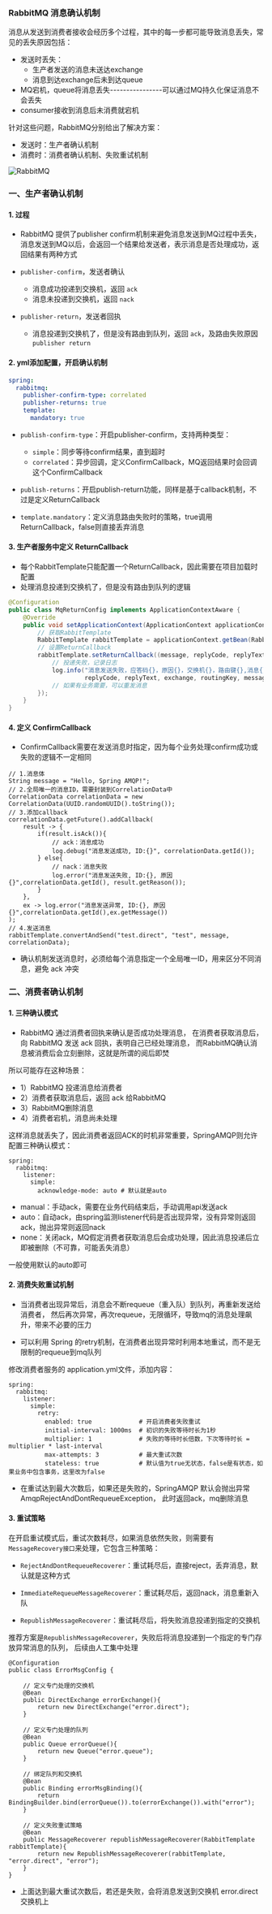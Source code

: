 ###  RabbitMQ 消息确认机制
消息从发送到消费者接收会经历多个过程，其中的每一步都可能导致消息丢失，常见的丢失原因包括：
* 发送时丢失：                  
  * 生产者发送的消息未送达exchange
  * 消息到达exchange后未到达queue
* MQ宕机，queue将消息丢失----------------可以通过MQ持久化保证消息不会丢失
* consumer接收到消息后未消费就宕机

针对这些问题，RabbitMQ分别给出了解决方案：

- 发送时：生产者确认机制
- 消费时：消费者确认机制、失败重试机制

![RabbitMQ](https://fgq233.github.io/imgs/other/rabbitMQ7.png)

### 一、生产者确认机制
#### 1. 过程
* RabbitMQ 提供了publisher confirm机制来避免消息发送到MQ过程中丢失，
消息发送到MQ以后，会返回一个结果给发送者，表示消息是否处理成功，返回结果有两种方式

* `publisher-confirm`，发送者确认
  * 消息成功投递到交换机，返回 `ack`
  * 消息未投递到交换机，返回 `nack`
* `publisher-return`，发送者回执
  * 消息投递到交换机了，但是没有路由到队列，返回 `ack`，及路由失败原因 `publisher return`
  
  
  
#### 2. yml添加配置，开启确认机制 
```yaml
spring:
  rabbitmq:
    publisher-confirm-type: correlated
    publisher-returns: true
    template:
      mandatory: true
```

* `publish-confirm-type`：开启publisher-confirm，支持两种类型：
  * `simple`：同步等待confirm结果，直到超时
  * `correlated`：异步回调，定义ConfirmCallback，MQ返回结果时会回调这个ConfirmCallback
  
* `publish-returns`：开启publish-return功能，同样是基于callback机制，不过是定义ReturnCallback

* `template.mandatory`：定义消息路由失败时的策略，true调用ReturnCallback，false则直接丢弃消息


#### 3. 生产者服务中定义 ReturnCallback
* 每个RabbitTemplate只能配置一个ReturnCallback，因此需要在项目加载时配置
* 处理消息投递到交换机了，但是没有路由到队列的逻辑

```java
@Configuration
public class MqReturnConfig implements ApplicationContextAware {
    @Override
    public void setApplicationContext(ApplicationContext applicationContext) throws BeansException {
        // 获取RabbitTemplate
        RabbitTemplate rabbitTemplate = applicationContext.getBean(RabbitTemplate.class);
        // 设置ReturnCallback
        rabbitTemplate.setReturnCallback((message, replyCode, replyText, exchange, routingKey) -> {
            // 投递失败，记录日志
            log.info("消息发送失败，应答码{}，原因{}，交换机{}，路由键{},消息{}",
                     replyCode, replyText, exchange, routingKey, message.toString());
            // 如果有业务需要，可以重发消息
        });
    }
}
```
 
#### 4. 定义 ConfirmCallback
* ConfirmCallback需要在发送消息时指定，因为每个业务处理confirm成功或失败的逻辑不一定相同

```
// 1.消息体
String message = "Hello, Spring AMQP!";
// 2.全局唯一的消息ID，需要封装到CorrelationData中
CorrelationData correlationData = new CorrelationData(UUID.randomUUID().toString());
// 3.添加callback
correlationData.getFuture().addCallback(
    result -> {
        if(result.isAck()){
            // ack：消息成功
            log.debug("消息发送成功, ID:{}", correlationData.getId());
        } else{
            // nack：消息失败
            log.error("消息发送失败, ID:{}, 原因{}",correlationData.getId(), result.getReason());
        }
    },
    ex -> log.error("消息发送异常, ID:{}, 原因{}",correlationData.getId(),ex.getMessage())
);
// 4.发送消息
rabbitTemplate.convertAndSend("test.direct", "test", message, correlationData);
```
  
* 确认机制发送消息时，必须给每个消息指定一个全局唯一ID，用来区分不同消息，避免 ack 冲突








### 二、消费者确认机制
#### 1. 三种确认模式
* RabbitMQ 通过消费者回执来确认是否成功处理消息，
在消费者获取消息后，向 RabbitMQ 发送 ack 回执，表明自己已经处理消息，
而RabbitMQ确认消息被消费后会立刻删除，这就是所谓的阅后即焚

所以可能存在这种场景：

* 1）RabbitMQ 投递消息给消费者
* 2）消费者获取消息后，返回 ack 给RabbitMQ
* 3）RabbitMQ删除消息
* 4）消费者宕机，消息尚未处理

这样消息就丢失了，因此消费者返回ACK的时机非常重要，SpringAMQP则允许配置三种确认模式：

```
spring:
  rabbitmq:
    listener:
      simple:
        acknowledge-mode: auto # 默认就是auto
```

* manual：手动ack，需要在业务代码结束后，手动调用api发送ack
* auto：自动ack，由spring监测listener代码是否出现异常，没有异常则返回ack，抛出异常则返回nack
* none：关闭ack，MQ假定消费者获取消息后会成功处理，因此消息投递后立即被删除（不可靠，可能丢失消息）

一般使用默认的auto即可



#### 2. 消费失败重试机制
* 当消费者出现异常后，消息会不断requeue（重入队）到队列，再重新发送给消费者，
然后再次异常，再次requeue，无限循环，导致mq的消息处理飙升，带来不必要的压力

* 可以利用 Spring 的retry机制，在消费者出现异常时利用本地重试，而不是无限制的requeue到mq队列

修改消费者服务的 application.yml文件，添加内容：

```
spring:
  rabbitmq:
    listener:
      simple:
        retry:
          enabled: true             # 开启消费者失败重试
          initial-interval: 1000ms  # 初识的失败等待时长为1秒
          multiplier: 1             # 失败的等待时长倍数，下次等待时长 = multiplier * last-interval
          max-attempts: 3           # 最大重试次数
          stateless: true           # 默认值为true无状态，false是有状态，如果业务中包含事务，这里改为false
```
 
* 在重试达到最大次数后，如果还是失败的，SpringAMQP 默认会抛出异常 AmqpRejectAndDontRequeueException，
此时返回ack，mq删除消息



#### 3. 重试策略
在开启重试模式后，重试次数耗尽，如果消息依然失败，则需要有`MessageRecovery接口`来处理，它包含三种策略：

* `RejectAndDontRequeueRecoverer`：重试耗尽后，直接reject，丢弃消息，默认就是这种方式

* `ImmediateRequeueMessageRecoverer`：重试耗尽后，返回nack，消息重新入队

* `RepublishMessageRecoverer`：重试耗尽后，将失败消息投递到指定的交换机


推荐方案是`RepublishMessageRecoverer`，失败后将消息投递到一个指定的专门存放异常消息的队列，
后续由人工集中处理

```
@Configuration
public class ErrorMsgConfig {
    
    // 定义专门处理的交换机
    @Bean
    public DirectExchange errorExchange(){
        return new DirectExchange("error.direct");
    }
    
    // 定义专门处理的队列
    @Bean
    public Queue errorQueue(){
        return new Queue("error.queue");
    }

    // 绑定队列和交换机
    @Bean
    public Binding errorMsgBinding(){
        return BindingBuilder.bind(errorQueue()).to(errorExchange()).with("error");
    }

    // 定义失败重试策略
    @Bean
    public MessageRecoverer republishMessageRecoverer(RabbitTemplate rabbitTemplate){
        return new RepublishMessageRecoverer(rabbitTemplate, "error.direct", "error");
    }
}
```
  
* 上面达到最大重试次数后，若还是失败，会将消息发送到交换机 error.direct 交换机上